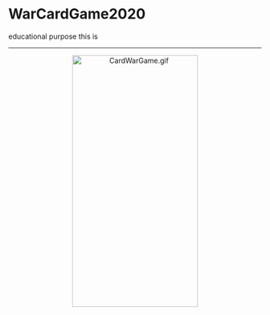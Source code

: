 # WarCardGame2020
educational purpose this is
___
<p align="center">
  <img src="https://s10.gifyu.com/images/CardWarGif.gif" width="250" height="500" alt="CardWarGame.gif" />
</p>
